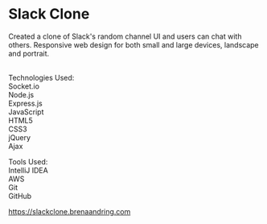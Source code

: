 <h1>Slack Clone</h1>
Created a clone of Slack's random channel UI and users can chat with others. 
Responsive web design for both small and 
large devices, landscape and portrait.

<br>Technologies Used:
<br>Socket.io
<br>Node.js
<br>Express.js
<br>JavaScript
<br>HTML5
<br>CSS3
<br>jQuery
<br>Ajax

<p>Tools Used:
<br>IntelliJ IDEA
<br>AWS
<br>Git
<br>GitHub

https://slackclone.brenaandring.com

